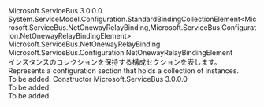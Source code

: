 <Type Name="NetOnewayRelayBindingCollectionElement" FullName="Microsoft.ServiceBus.Configuration.NetOnewayRelayBindingCollectionElement">
  <TypeSignature Language="C#" Value="public class NetOnewayRelayBindingCollectionElement : System.ServiceModel.Configuration.StandardBindingCollectionElement&lt;Microsoft.ServiceBus.NetOnewayRelayBinding,Microsoft.ServiceBus.Configuration.NetOnewayRelayBindingElement&gt;" />
  <TypeSignature Language="ILAsm" Value=".class public auto ansi beforefieldinit NetOnewayRelayBindingCollectionElement extends System.ServiceModel.Configuration.StandardBindingCollectionElement`2&lt;class Microsoft.ServiceBus.NetOnewayRelayBinding, class Microsoft.ServiceBus.Configuration.NetOnewayRelayBindingElement&gt;" />
  <TypeSignature Language="DocId" Value="T:Microsoft.ServiceBus.Configuration.NetOnewayRelayBindingCollectionElement" />
  <TypeSignature Language="VB.NET" Value="Public Class NetOnewayRelayBindingCollectionElement&#xA;Inherits StandardBindingCollectionElement(Of NetOnewayRelayBinding, NetOnewayRelayBindingElement)" />
  <TypeSignature Language="F#" Value="type NetOnewayRelayBindingCollectionElement = class&#xA;    inherit StandardBindingCollectionElement&lt;NetOnewayRelayBinding, NetOnewayRelayBindingElement&gt;" />
  <AssemblyInfo>
    <AssemblyName>Microsoft.ServiceBus</AssemblyName>
    <AssemblyVersion>3.0.0.0</AssemblyVersion>
  </AssemblyInfo>
  <Base>
    <BaseTypeName>System.ServiceModel.Configuration.StandardBindingCollectionElement&lt;Microsoft.ServiceBus.NetOnewayRelayBinding,Microsoft.ServiceBus.Configuration.NetOnewayRelayBindingElement&gt;</BaseTypeName>
    <BaseTypeArguments>
      <BaseTypeArgument TypeParamName="!0">Microsoft.ServiceBus.NetOnewayRelayBinding</BaseTypeArgument>
      <BaseTypeArgument TypeParamName="!1">Microsoft.ServiceBus.Configuration.NetOnewayRelayBindingElement</BaseTypeArgument>
    </BaseTypeArguments>
  </Base>
  <Interfaces />
  <Docs>
    <summary><span data-ttu-id="beb22-101"><see cref="T:Microsoft.ServiceBus.Configuration.NetOnewayRelayBindingElement" /> インスタンスのコレクションを保持する構成セクションを表します。</span><span class="sxs-lookup"><span data-stu-id="beb22-101">Represents a configuration section that holds a collection of <see cref="T:Microsoft.ServiceBus.Configuration.NetOnewayRelayBindingElement" /> instances.</span></span></summary>
    <remarks>To be added.</remarks>
  </Docs>
  <Members>
    <Member MemberName=".ctor">
      <MemberSignature Language="C#" Value="public NetOnewayRelayBindingCollectionElement ();" />
      <MemberSignature Language="ILAsm" Value=".method public hidebysig specialname rtspecialname instance void .ctor() cil managed" />
      <MemberSignature Language="DocId" Value="M:Microsoft.ServiceBus.Configuration.NetOnewayRelayBindingCollectionElement.#ctor" />
      <MemberSignature Language="VB.NET" Value="Public Sub New ()" />
      <MemberType>Constructor</MemberType>
      <AssemblyInfo>
        <AssemblyName>Microsoft.ServiceBus</AssemblyName>
        <AssemblyVersion>3.0.0.0</AssemblyVersion>
      </AssemblyInfo>
      <Parameters />
      <Docs>
        <summary>To be added.</summary>
        <remarks>To be added.</remarks>
      </Docs>
    </Member>
  </Members>
</Type>